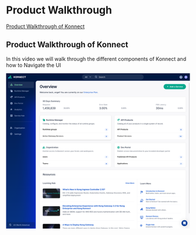 # Product Walkthrough

[Product Walkthrough of Konnect](#Product-Walkthrough-of-Konnect)

## Product Walkthrough of Konnect

In this video we will walk through the different components of Konnect and how to Navigate the UI

[![Product Walkthrough of Konnect](./images/konnect.png)](https://youtu.be/ "Product walkthrough Overview")

